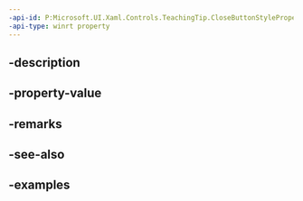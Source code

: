 ```yaml
---
-api-id: P:Microsoft.UI.Xaml.Controls.TeachingTip.CloseButtonStyleProperty
-api-type: winrt property
---
```


## -description

## -property-value

## -remarks

## -see-also

## -examples


